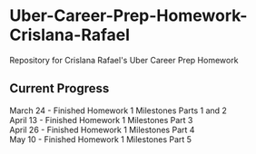 # Uber-Career-Prep-Homework-Crislana-Rafael
Repository for Crislana Rafael's Uber Career Prep Homework

## Current Progress
March 24 - Finished Homework 1 Milestones Parts 1 and 2 <br>
April 13 - Finished Homework 1 Milestones Part 3 <br>
April 26 - Finished Homework 1 Milestones Part 4 <br>
May 10 - Finished Homework 1 Milestones Part 5
